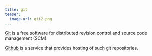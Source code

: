 ```yaml
---
title: git
teaser:
  image-url: git2.png
...
```


[Git] is a free software for distributed revision control and source code
management (SCM).

[Github] is a service that provides hosting of such git repositories.

[git]: https://git-scm.com/
[github]: https://github.com/
